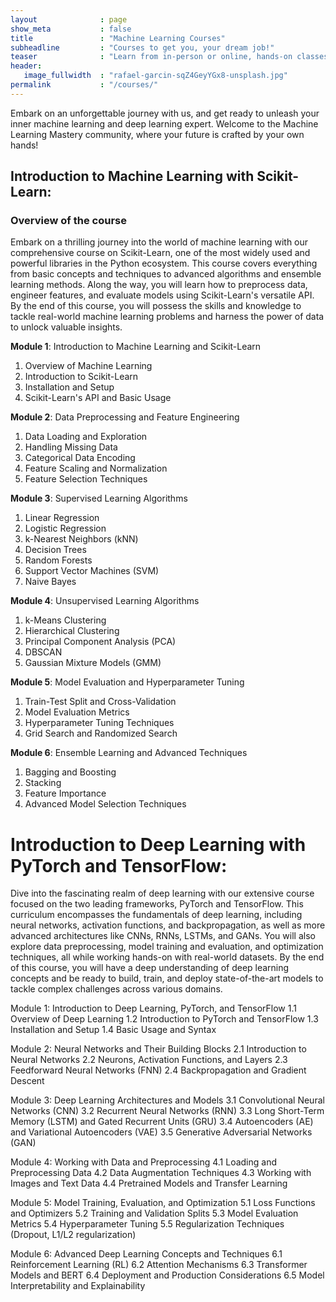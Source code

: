 ```yaml
---
layout              : page
show_meta           : false
title               : "Machine Learning Courses"
subheadline         : "Courses to get you, your dream job!"
teaser              : "Learn from in-person or online, hands-on classes taught by industry experts"
header:
   image_fullwidth  : "rafael-garcin-sqZ4GeyYGx8-unsplash.jpg"
permalink           : "/courses/"
---
```



Embark on an unforgettable journey with us, and get ready to unleash your inner machine learning and deep learning expert. Welcome to the Machine Learning Mastery community, where your future is crafted by your own hands!


## Introduction to Machine Learning with Scikit-Learn:

### Overview of the course
Embark on a thrilling journey into the world of machine learning with our comprehensive course on Scikit-Learn, one of the most widely used and powerful libraries in the Python ecosystem. This course covers everything from basic concepts and techniques to advanced algorithms and ensemble learning methods. Along the way, you will learn how to preprocess data, engineer features, and evaluate models using Scikit-Learn's versatile API. By the end of this course, you will possess the skills and knowledge to tackle real-world machine learning problems and harness the power of data to unlock valuable insights.

**Module 1**: Introduction to Machine Learning and Scikit-Learn
1.  Overview of Machine Learning
2.  Introduction to Scikit-Learn
3.  Installation and Setup
4.  Scikit-Learn's API and Basic Usage

**Module 2**: Data Preprocessing and Feature Engineering
1. Data Loading and Exploration
2. Handling Missing Data
3. Categorical Data Encoding
4. Feature Scaling and Normalization
5. Feature Selection Techniques

**Module 3**: Supervised Learning Algorithms
1. Linear Regression
2. Logistic Regression
3. k-Nearest Neighbors (kNN)
4. Decision Trees
5. Random Forests
6. Support Vector Machines (SVM)
7. Naive Bayes

**Module 4**: Unsupervised Learning Algorithms
1. k-Means Clustering
2. Hierarchical Clustering
3. Principal Component Analysis (PCA)
4. DBSCAN
5. Gaussian Mixture Models (GMM)

**Module 5**: Model Evaluation and Hyperparameter Tuning
1. Train-Test Split and Cross-Validation
2. Model Evaluation Metrics
3. Hyperparameter Tuning Techniques
4. Grid Search and Randomized Search

**Module 6**: Ensemble Learning and Advanced Techniques
1. Bagging and Boosting
2. Stacking
3. Feature Importance
4. Advanced Model Selection Techniques





# Introduction to Deep Learning with PyTorch and TensorFlow:

Dive into the fascinating realm of deep learning with our extensive course focused on the two leading frameworks, PyTorch and TensorFlow. This curriculum encompasses the fundamentals of deep learning, including neural networks, activation functions, and backpropagation, as well as more advanced architectures like CNNs, RNNs, LSTMs, and GANs. You will also explore data preprocessing, model training and evaluation, and optimization techniques, all while working hands-on with real-world datasets. By the end of this course, you will have a deep understanding of deep learning concepts and be ready to build, train, and deploy state-of-the-art models to tackle complex challenges across various domains.

Module 1: Introduction to Deep Learning, PyTorch, and TensorFlow
1.1 Overview of Deep Learning
1.2 Introduction to PyTorch and TensorFlow
1.3 Installation and Setup
1.4 Basic Usage and Syntax

Module 2: Neural Networks and Their Building Blocks
2.1 Introduction to Neural Networks
2.2 Neurons, Activation Functions, and Layers
2.3 Feedforward Neural Networks (FNN)
2.4 Backpropagation and Gradient Descent

Module 3: Deep Learning Architectures and Models
3.1 Convolutional Neural Networks (CNN)
3.2 Recurrent Neural Networks (RNN)
3.3 Long Short-Term Memory (LSTM) and Gated Recurrent Units (GRU)
3.4 Autoencoders (AE) and Variational Autoencoders (VAE)
3.5 Generative Adversarial Networks (GAN)

Module 4: Working with Data and Preprocessing
4.1 Loading and Preprocessing Data
4.2 Data Augmentation Techniques
4.3 Working with Images and Text Data
4.4 Pretrained Models and Transfer Learning

Module 5: Model Training, Evaluation, and Optimization
5.1 Loss Functions and Optimizers
5.2 Training and Validation Splits
5.3 Model Evaluation Metrics
5.4 Hyperparameter Tuning
5.5 Regularization Techniques (Dropout, L1/L2 regularization)

Module 6: Advanced Deep Learning Concepts and Techniques
6.1 Reinforcement Learning (RL)
6.2 Attention Mechanisms
6.3 Transformer Models and BERT
6.4 Deployment and Production Considerations
6.5 Model Interpretability and Explainability






